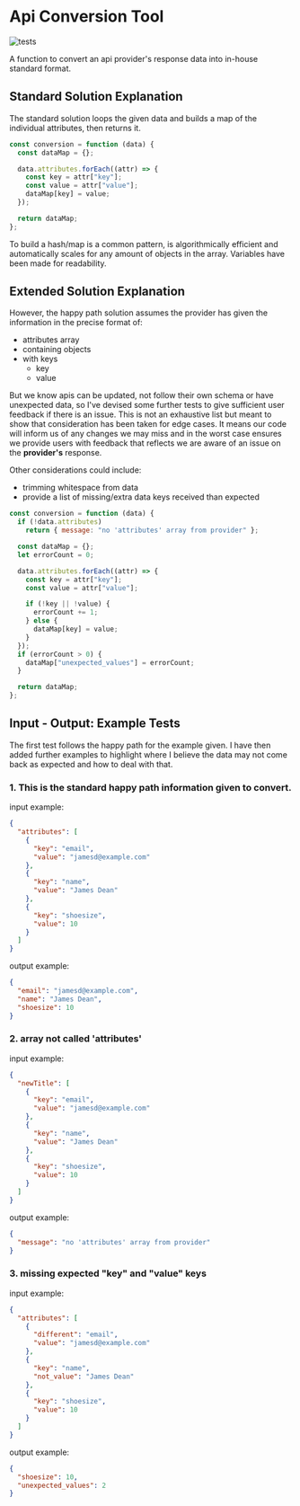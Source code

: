 # Api Conversion Tool

![tests](https://github.com/josephclander/api-conversion-tool/actions/workflows/node.js.yml/badge.svg)

A function to convert an api provider's response data into in-house standard format.

## Standard Solution Explanation

The standard solution loops the given data and builds a map of the individual attributes, then returns it.

```js
const conversion = function (data) {
  const dataMap = {};

  data.attributes.forEach((attr) => {
    const key = attr["key"];
    const value = attr["value"];
    dataMap[key] = value;
  });

  return dataMap;
};
```

To build a hash/map is a common pattern, is algorithmically efficient and automatically scales for any amount of objects in the array. Variables have been made for readability.

## Extended Solution Explanation

However, the happy path solution assumes the provider has given the information in the precise format of:

- attributes array
- containing objects
- with keys
  - key
  - value

But we know apis can be updated, not follow their own schema or have unexpected data, so I've devised some further tests to give sufficient user feedback if there is an issue. This is not an exhaustive list but meant to show that consideration has been taken for edge cases. It means our code will inform us of any changes we may miss and in the worst case ensures we provide users with feedback that reflects we are aware of an issue on the **provider's** response.

Other considerations could include:

- trimming whitespace from data
- provide a list of missing/extra data keys received than expected

```js
const conversion = function (data) {
  if (!data.attributes)
    return { message: "no 'attributes' array from provider" };

  const dataMap = {};
  let errorCount = 0;

  data.attributes.forEach((attr) => {
    const key = attr["key"];
    const value = attr["value"];

    if (!key || !value) {
      errorCount += 1;
    } else {
      dataMap[key] = value;
    }
  });
  if (errorCount > 0) {
    dataMap["unexpected_values"] = errorCount;
  }

  return dataMap;
};
```

## Input - Output: Example Tests

The first test follows the happy path for the example given. I have then added further examples to highlight where I believe the data may not come back as expected and how to deal with that.

### 1. This is the standard happy path information given to convert.

input example:

```json
{
  "attributes": [
    {
      "key": "email",
      "value": "jamesd@example.com"
    },
    {
      "key": "name",
      "value": "James Dean"
    },
    {
      "key": "shoesize",
      "value": 10
    }
  ]
}
```

output example:

```json
{
  "email": "jamesd@example.com",
  "name": "James Dean",
  "shoesize": 10
}
```

### 2. array not called 'attributes'

input example:

```json
{
  "newTitle": [
    {
      "key": "email",
      "value": "jamesd@example.com"
    },
    {
      "key": "name",
      "value": "James Dean"
    },
    {
      "key": "shoesize",
      "value": 10
    }
  ]
}
```

output example:

```json
{
  "message": "no 'attributes' array from provider"
}
```

### 3. missing expected "key" and "value" keys

input example:

```json
{
  "attributes": [
    {
      "different": "email",
      "value": "jamesd@example.com"
    },
    {
      "key": "name",
      "not_value": "James Dean"
    },
    {
      "key": "shoesize",
      "value": 10
    }
  ]
}
```

output example:

```json
{
  "shoesize": 10,
  "unexpected_values": 2
}
```
